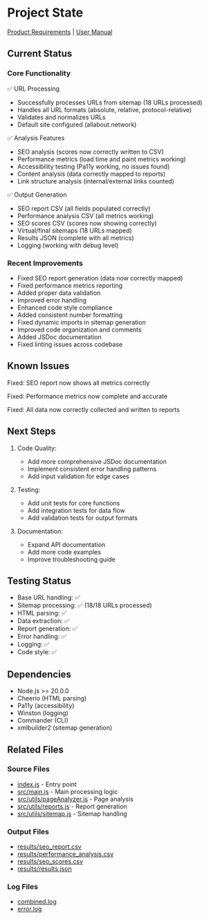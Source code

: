 # Project State

[Product Requirements](prd.md) | [User Manual](usermanual.md)

## Current Status

### Core Functionality

✅ URL Processing

- Successfully processes URLs from sitemap (18 URLs processed)
- Handles all URL formats (absolute, relative, protocol-relative)
- Validates and normalizes URLs
- Default site configured (allabout.network)

✅ Analysis Features

- SEO analysis (scores now correctly written to CSV)
- Performance metrics (load time and paint metrics working)
- Accessibility testing (Pa11y working, no issues found)
- Content analysis (data correctly mapped to reports)
- Link structure analysis (internal/external links counted)

✅ Output Generation

- SEO report CSV (all fields populated correctly)
- Performance analysis CSV (all metrics working)
- SEO scores CSV (scores now showing correctly)
- Virtual/final sitemaps (18 URLs mapped)
- Results JSON (complete with all metrics)
- Logging (working with debug level)

### Recent Improvements

- Fixed SEO report generation (data now correctly mapped)
- Fixed performance metrics reporting
- Added proper data validation
- Improved error handling
- Enhanced code style compliance
- Added consistent number formatting
- Fixed dynamic imports in sitemap generation
- Improved code organization and comments
- Added JSDoc documentation
- Fixed linting issues across codebase

## Known Issues

Fixed: SEO report now shows all metrics correctly

Fixed: Performance metrics now complete and accurate

Fixed: All data now correctly collected and written to reports

## Next Steps

1. Code Quality:
   - Add more comprehensive JSDoc documentation
   - Implement consistent error handling patterns
   - Add input validation for edge cases

2. Testing:
   - Add unit tests for core functions
   - Add integration tests for data flow
   - Add validation tests for output formats

3. Documentation:
   - Expand API documentation
   - Add more code examples
   - Improve troubleshooting guide

## Testing Status

- Base URL handling: ✅
- Sitemap processing: ✅ (18/18 URLs processed)
- HTML parsing: ✅
- Data extraction: ✅
- Report generation: ✅
- Error handling: ✅
- Logging: ✅
- Code style: ✅

## Dependencies

- Node.js >= 20.0.0
- Cheerio (HTML parsing)
- Pa11y (accessibility)
- Winston (logging)
- Commander (CLI)
- xmlbuilder2 (sitemap generation)

## Related Files

### Source Files

- [index.js](../index.js) - Entry point
- [src/main.js](../src/main.js) - Main processing logic
- [src/utils/pageAnalyzer.js](../src/utils/pageAnalyzer.js) - Page analysis
- [src/utils/reports.js](../src/utils/reports.js) - Report generation
- [src/utils/sitemap.js](../src/utils/sitemap.js) - Sitemap handling

### Output Files

- [results/seo_report.csv](../results/seo_report.csv)
- [results/performance_analysis.csv](../results/performance_analysis.csv)
- [results/seo_scores.csv](../results/seo_scores.csv)
- [results/results.json](../results/results.json)

### Log Files

- [combined.log](../combined.log)
- [error.log](../error.log)
